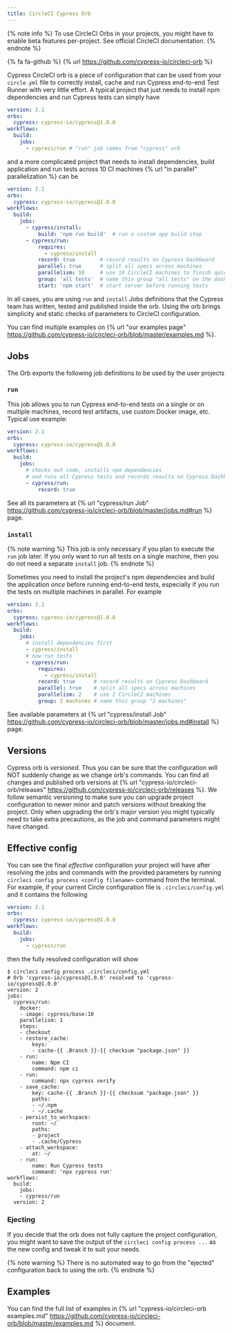 ```yaml
---
title: CircleCI Cypress Orb
---
```


{% note info %}
To use CircleCI Orbs in your projects, you might have to enable beta features per-project. See official CircleCI documentation.
{% endnote %}

{% fa fa-github %} {% url https://github.com/cypress-io/circleci-orb %}

Cypress CircleCI orb is a piece of configuration that can be used from your `circle.yml` file to correctly install, cache and run Cypress end-to-end Test Runner with very little effort. A typical project that just needs to install npm dependencies and run Cypress tests can simply have

```yaml
version: 2.1
orbs:
  cypress: cypress-io/cypress@1.0.0
workflows:
  build:
    jobs:
      - cypress/run # "run" job comes from "cypress" orb
```

and a more complicated project that needs to install dependencies, build application and run tests across 10 CI machines {% url "in parallel" parallelization %} can be

```yaml
version: 2.1
orbs:
  cypress: cypress-io/cypress@1.0.0
workflows:
  build:
    jobs:
      - cypress/install:
          build: 'npm run build'  # run a custom app build step
      - cypress/run:
          requires:
            - cypress/install
          record: true        # record results on Cypress Dashboard
          parallel: true      # split all specs across machines
          parallelism: 10     # use 10 CircleCI machines to finish quickly
          group: 'all tests'  # name this group "all tests" on the dashboard
          start: 'npm start'  # start server before running tests
```

In all cases, you are using `run` and `install` Jobs definitions that the Cypress team has written, tested and published inside the orb. Using the orb brings simplicity and static checks of parameters to CircleCI configuration.

You can find multiple examples on {% url "our examples page" https://github.com/cypress-io/circleci-orb/blob/master/examples.md %}.

## Jobs

The Orb exports the following job definitions to be used by the user projects

### `run`

This job allows you to run Cypress end-to-end tests on a single or on multiple machines, record test artifacts, use custom Docker image, etc. Typical use example:

```yaml
version: 2.1
orbs:
  cypress: cypress-io/cypress@1.0.0
workflows:
  build:
    jobs:
      # checks out code, installs npm dependencies
      # and runs all Cypress tests and records results on Cypress Dashboard
      - cypress/run:
          record: true
```

See all its parameters at {% url "cypress/run Job" https://github.com/cypress-io/circleci-orb/blob/master/jobs.md#run %} page.

### `install`

{% note warning %}
This job is only necessary if you plan to execute the `run` job later. If you only want to run all tests on a single machine, then you do not need a separate `install` job.
{% endnote %}

Sometimes you need to install the project's npm dependencies and build the application _once_ before running end-to-end tests, especially if you run the tests on multiple machines in parallel. For example

```yaml
version: 2.1
orbs:
  cypress: cypress-io/cypress@1.0.0
workflows:
  build:
    jobs:
      # install dependencies first
      - cypress/install
      # now run tests
      - cypress/run:
          requires:
            - cypress/install
          record: true      # record results on Cypress Dashboard
          parallel: true    # split all specs across machines
          parallelism: 2    # use 2 CircleCI machines
          group: 2 machines # name this group "2 machines"
```

See available parameters at {% url "cypress/install Job" https://github.com/cypress-io/circleci-orb/blob/master/jobs.md#install %} page.

## Versions

Cypress orb is _versioned_. Thus you can be sure that the configuration will NOT suddenly change as we change orb's commands. You can find all changes and published orb versions at {% url "cypress-io/circleci-orb/releases" https://github.com/cypress-io/circleci-orb/releases %}. We follow semantic versioning to make sure you can upgrade project configuration to newer minor and patch versions without breaking the project. Only when upgrading the orb's major version you might typically need to take extra precautions, as the job and command parameters might have changed.

## Effective config

You can see the final _effective_ configuration your project will have after resolving the jobs and commands with the provided parameters by running `circleci config process <config filename>` command from the terminal. For example, if your current Circle configuration file is `.circleci/config.yml` and it contains the following

```yaml
version: 2.1
orbs:
  cypress: cypress-io/cypress@1.0.0
workflows:
  build:
    jobs:
      - cypress/run
```

then the fully resolved configuration will show

```term
$ circleci config process .circleci/config.yml
# Orb 'cypress-io/cypress@1.0.0' resolved to 'cypress-io/cypress@1.0.0'
version: 2
jobs:
  cypress/run:
    docker:
    - image: cypress/base:10
    parallelism: 1
    steps:
    - checkout
    - restore_cache:
        keys:
        - cache-{{ .Branch }}-{{ checksum "package.json" }}
    - run:
        name: Npm CI
        command: npm ci
    - run:
        command: npx cypress verify
    - save_cache:
        key: cache-{{ .Branch }}-{{ checksum "package.json" }}
        paths:
        - ~/.npm
        - ~/.cache
    - persist_to_workspace:
        root: ~/
        paths:
        - project
        - .cache/Cypress
    - attach_workspace:
        at: ~/
    - run:
        name: Run Cypress tests
        command: 'npx cypress run'
workflows:
  build:
    jobs:
    - cypress/run
  version: 2
```

### Ejecting

If you decide that the orb does not fully capture the project configuration, you might want to save the output of the `circleci config process ...` as the new config and tweak it to suit your needs.

{% note warning %}
There is no automated way to go from the "ejected" configuration back to using the orb.
{% endnote %}

## Examples

You can find the full list of examples in {% url "cypress-io/circleci-orb examples.md" https://github.com/cypress-io/circleci-orb/blob/master/examples.md %} document.
